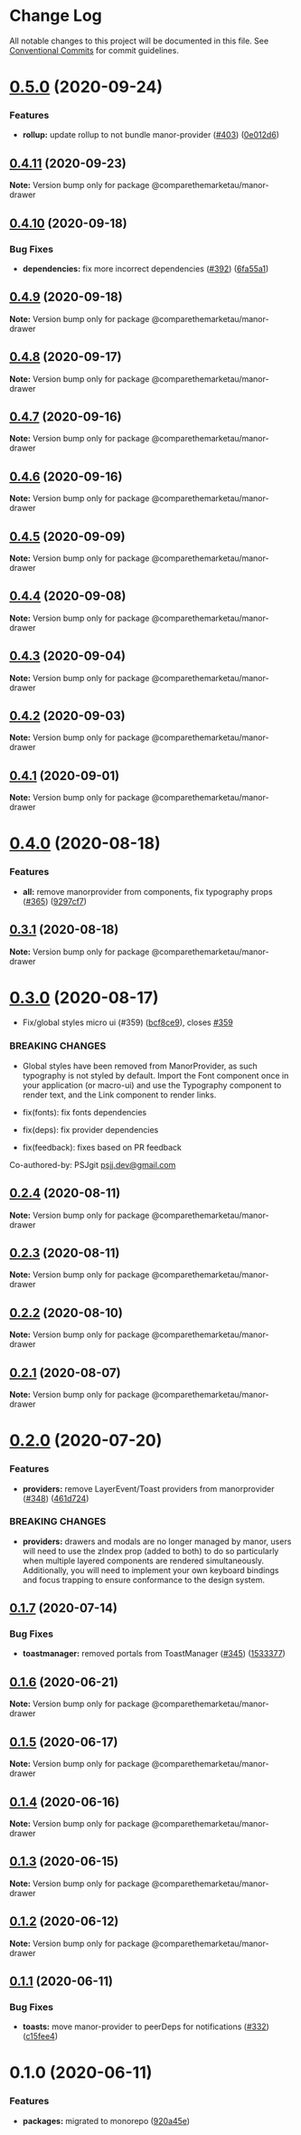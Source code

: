 # Change Log

All notable changes to this project will be documented in this file.
See [Conventional Commits](https://conventionalcommits.org) for commit guidelines.

# [0.5.0](https://github.com/comparethemarketau/manor-react/compare/@comparethemarketau/manor-drawer@0.4.11...@comparethemarketau/manor-drawer@0.5.0) (2020-09-24)


### Features

* **rollup:** update rollup to not bundle manor-provider ([#403](https://github.com/comparethemarketau/manor-react/issues/403)) ([0e012d6](https://github.com/comparethemarketau/manor-react/commit/0e012d6fbadcf0ec99857c22e148cacd6265b60a))





## [0.4.11](https://github.com/comparethemarketau/manor-react/compare/@comparethemarketau/manor-drawer@0.4.10...@comparethemarketau/manor-drawer@0.4.11) (2020-09-23)

**Note:** Version bump only for package @comparethemarketau/manor-drawer





## [0.4.10](https://github.com/comparethemarketau/manor-react/compare/@comparethemarketau/manor-drawer@0.4.9...@comparethemarketau/manor-drawer@0.4.10) (2020-09-18)


### Bug Fixes

* **dependencies:** fix more incorrect dependencies ([#392](https://github.com/comparethemarketau/manor-react/issues/392)) ([6fa55a1](https://github.com/comparethemarketau/manor-react/commit/6fa55a11ba89125ccfe61385d9776e4185bff6f3))





## [0.4.9](https://github.com/comparethemarketau/manor-react/compare/@comparethemarketau/manor-drawer@0.4.8...@comparethemarketau/manor-drawer@0.4.9) (2020-09-18)

**Note:** Version bump only for package @comparethemarketau/manor-drawer





## [0.4.8](https://github.com/comparethemarketau/manor-react/compare/@comparethemarketau/manor-drawer@0.4.7...@comparethemarketau/manor-drawer@0.4.8) (2020-09-17)

**Note:** Version bump only for package @comparethemarketau/manor-drawer





## [0.4.7](https://github.com/comparethemarketau/manor-react/compare/@comparethemarketau/manor-drawer@0.4.6...@comparethemarketau/manor-drawer@0.4.7) (2020-09-16)

**Note:** Version bump only for package @comparethemarketau/manor-drawer





## [0.4.6](https://github.com/comparethemarketau/manor-react/compare/@comparethemarketau/manor-drawer@0.4.5...@comparethemarketau/manor-drawer@0.4.6) (2020-09-16)

**Note:** Version bump only for package @comparethemarketau/manor-drawer





## [0.4.5](https://github.com/comparethemarketau/manor-react/compare/@comparethemarketau/manor-drawer@0.4.4...@comparethemarketau/manor-drawer@0.4.5) (2020-09-09)

**Note:** Version bump only for package @comparethemarketau/manor-drawer





## [0.4.4](https://github.com/comparethemarketau/manor-react/compare/@comparethemarketau/manor-drawer@0.4.3...@comparethemarketau/manor-drawer@0.4.4) (2020-09-08)

**Note:** Version bump only for package @comparethemarketau/manor-drawer





## [0.4.3](https://github.com/comparethemarketau/manor-react/compare/@comparethemarketau/manor-drawer@0.4.2...@comparethemarketau/manor-drawer@0.4.3) (2020-09-04)

**Note:** Version bump only for package @comparethemarketau/manor-drawer





## [0.4.2](https://github.com/comparethemarketau/manor-react/compare/@comparethemarketau/manor-drawer@0.4.1...@comparethemarketau/manor-drawer@0.4.2) (2020-09-03)

**Note:** Version bump only for package @comparethemarketau/manor-drawer





## [0.4.1](https://github.com/comparethemarketau/manor-react/compare/@comparethemarketau/manor-drawer@0.4.0...@comparethemarketau/manor-drawer@0.4.1) (2020-09-01)

**Note:** Version bump only for package @comparethemarketau/manor-drawer





# [0.4.0](https://github.com/comparethemarketau/manor-react/compare/@comparethemarketau/manor-drawer@0.3.1...@comparethemarketau/manor-drawer@0.4.0) (2020-08-18)


### Features

* **all:** remove manorprovider from components, fix typography props ([#365](https://github.com/comparethemarketau/manor-react/issues/365)) ([9297cf7](https://github.com/comparethemarketau/manor-react/commit/9297cf72e8a7fe8762ec0dadf07d026aa88cbb44))





## [0.3.1](https://github.com/comparethemarketau/manor-react/compare/@comparethemarketau/manor-drawer@0.3.0...@comparethemarketau/manor-drawer@0.3.1) (2020-08-18)

**Note:** Version bump only for package @comparethemarketau/manor-drawer





# [0.3.0](https://github.com/comparethemarketau/manor-react/compare/@comparethemarketau/manor-drawer@0.2.4...@comparethemarketau/manor-drawer@0.3.0) (2020-08-17)


* Fix/global styles micro ui (#359) ([bcf8ce9](https://github.com/comparethemarketau/manor-react/commit/bcf8ce92ba170a51113a4022728da22f47a6a768)), closes [#359](https://github.com/comparethemarketau/manor-react/issues/359)


### BREAKING CHANGES

* Global styles have been removed from ManorProvider, as such typography is not
styled by default. Import the Font component once in your application (or macro-ui) and use the
Typography component to render text, and the Link component to render links.

* fix(fonts): fix fonts dependencies

* fix(deps): fix provider dependencies

* fix(feedback): fixes based on PR feedback

Co-authored-by: PSJgit <psjj.dev@gmail.com>





## [0.2.4](https://github.com/comparethemarketau/manor-react/compare/@comparethemarketau/manor-drawer@0.2.3...@comparethemarketau/manor-drawer@0.2.4) (2020-08-11)

**Note:** Version bump only for package @comparethemarketau/manor-drawer





## [0.2.3](https://github.com/comparethemarketau/manor-react/compare/@comparethemarketau/manor-drawer@0.2.2...@comparethemarketau/manor-drawer@0.2.3) (2020-08-11)

**Note:** Version bump only for package @comparethemarketau/manor-drawer





## [0.2.2](https://github.com/comparethemarketau/manor-react/compare/@comparethemarketau/manor-drawer@0.2.1...@comparethemarketau/manor-drawer@0.2.2) (2020-08-10)

**Note:** Version bump only for package @comparethemarketau/manor-drawer





## [0.2.1](https://github.com/comparethemarketau/manor-react/compare/@comparethemarketau/manor-drawer@0.2.0...@comparethemarketau/manor-drawer@0.2.1) (2020-08-07)

**Note:** Version bump only for package @comparethemarketau/manor-drawer





# [0.2.0](https://github.com/comparethemarketau/manor-react/compare/@comparethemarketau/manor-drawer@0.1.7...@comparethemarketau/manor-drawer@0.2.0) (2020-07-20)


### Features

* **providers:** remove LayerEvent/Toast providers from manorprovider ([#348](https://github.com/comparethemarketau/manor-react/issues/348)) ([461d724](https://github.com/comparethemarketau/manor-react/commit/461d72498fca1aca9de0056a27d1a3d17a89ea77))


### BREAKING CHANGES

* **providers:** drawers and modals are no longer managed by manor, users will need to use the
zIndex prop (added to both) to do so particularly when multiple layered components are rendered
simultaneously. Additionally, you will need to implement your own keyboard bindings and focus
trapping to ensure conformance to the design system.





## [0.1.7](https://github.com/comparethemarketau/manor-react/compare/@comparethemarketau/manor-drawer@0.1.6...@comparethemarketau/manor-drawer@0.1.7) (2020-07-14)


### Bug Fixes

* **toastmanager:** removed portals from ToastManager ([#345](https://github.com/comparethemarketau/manor-react/issues/345)) ([1533377](https://github.com/comparethemarketau/manor-react/commit/1533377910e9cbac266abe24fae1ee42eba4c52f))





## [0.1.6](https://github.com/comparethemarketau/manor-react/compare/@comparethemarketau/manor-drawer@0.1.5...@comparethemarketau/manor-drawer@0.1.6) (2020-06-21)

**Note:** Version bump only for package @comparethemarketau/manor-drawer





## [0.1.5](https://github.com/comparethemarketau/manor-react/compare/@comparethemarketau/manor-drawer@0.1.4...@comparethemarketau/manor-drawer@0.1.5) (2020-06-17)

**Note:** Version bump only for package @comparethemarketau/manor-drawer





## [0.1.4](https://github.com/comparethemarketau/manor-react/compare/@comparethemarketau/manor-drawer@0.1.3...@comparethemarketau/manor-drawer@0.1.4) (2020-06-16)

**Note:** Version bump only for package @comparethemarketau/manor-drawer





## [0.1.3](https://github.com/comparethemarketau/manor-react/compare/@comparethemarketau/manor-drawer@0.1.2...@comparethemarketau/manor-drawer@0.1.3) (2020-06-15)

**Note:** Version bump only for package @comparethemarketau/manor-drawer





## [0.1.2](https://github.com/comparethemarketau/manor-react/compare/@comparethemarketau/manor-drawer@0.1.1...@comparethemarketau/manor-drawer@0.1.2) (2020-06-12)

**Note:** Version bump only for package @comparethemarketau/manor-drawer





## [0.1.1](https://github.com/comparethemarketau/manor-react/compare/@comparethemarketau/manor-drawer@0.1.0...@comparethemarketau/manor-drawer@0.1.1) (2020-06-11)


### Bug Fixes

* **toasts:** move manor-provider to peerDeps for notifications ([#332](https://github.com/comparethemarketau/manor-react/issues/332)) ([c15fee4](https://github.com/comparethemarketau/manor-react/commit/c15fee4368510c1d7be9a1b75856fcc2a990ab21))





# 0.1.0 (2020-06-11)


### Features

* **packages:** migrated to monorepo ([920a45e](https://github.com/comparethemarketau/manor-react/commit/920a45ec4b40a19de32f39f29693cbe1b1f314ae))
